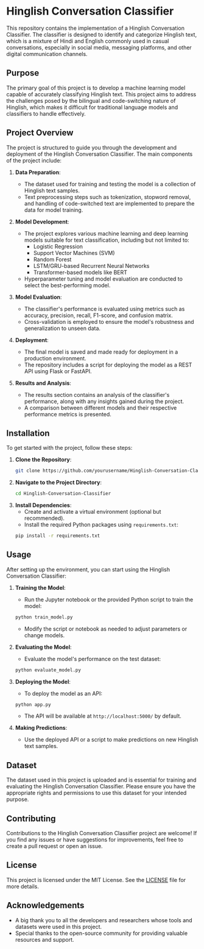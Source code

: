 # Hinglish Conversation Classifier

This repository contains the implementation of a Hinglish Conversation Classifier. The classifier is designed to identify and categorize Hinglish text, which is a mixture of Hindi and English commonly used in casual conversations, especially in social media, messaging platforms, and other digital communication channels.

## Purpose

The primary goal of this project is to develop a machine learning model capable of accurately classifying Hinglish text. This project aims to address the challenges posed by the bilingual and code-switching nature of Hinglish, which makes it difficult for traditional language models and classifiers to handle effectively. 

## Project Overview

The project is structured to guide you through the development and deployment of the Hinglish Conversation Classifier. The main components of the project include:

1. **Data Preparation**: 
    - The dataset used for training and testing the model is a collection of Hinglish text samples. 
    - Text preprocessing steps such as tokenization, stopword removal, and handling of code-switched text are implemented to prepare the data for model training.

2. **Model Development**:
    - The project explores various machine learning and deep learning models suitable for text classification, including but not limited to:
      - Logistic Regression
      - Support Vector Machines (SVM)
      - Random Forest
      - LSTM/GRU-based Recurrent Neural Networks
      - Transformer-based models like BERT
    - Hyperparameter tuning and model evaluation are conducted to select the best-performing model.

3. **Model Evaluation**:
    - The classifier's performance is evaluated using metrics such as accuracy, precision, recall, F1-score, and confusion matrix.
    - Cross-validation is employed to ensure the model's robustness and generalization to unseen data.

4. **Deployment**:
    - The final model is saved and made ready for deployment in a production environment.
    - The repository includes a script for deploying the model as a REST API using Flask or FastAPI.

5. **Results and Analysis**:
    - The results section contains an analysis of the classifier's performance, along with any insights gained during the project.
    - A comparison between different models and their respective performance metrics is presented.

## Installation

To get started with the project, follow these steps:

1. **Clone the Repository**:
    ```bash
    git clone https://github.com/yourusername/Hinglish-Conversation-Classifier.git
    ```
2. **Navigate to the Project Directory**:
    ```bash
    cd Hinglish-Conversation-Classifier
    ```
3. **Install Dependencies**:
    - Create and activate a virtual environment (optional but recommended).
    - Install the required Python packages using `requirements.txt`:
    ```bash
    pip install -r requirements.txt
    ```

## Usage

After setting up the environment, you can start using the Hinglish Conversation Classifier:

1. **Training the Model**:
    - Run the Jupyter notebook or the provided Python script to train the model:
    ```bash
    python train_model.py
    ```
    - Modify the script or notebook as needed to adjust parameters or change models.

2. **Evaluating the Model**:
    - Evaluate the model's performance on the test dataset:
    ```bash
    python evaluate_model.py
    ```

3. **Deploying the Model**:
    - To deploy the model as an API:
    ```bash
    python app.py
    ```
    - The API will be available at `http://localhost:5000/` by default.

4. **Making Predictions**:
    - Use the deployed API or a script to make predictions on new Hinglish text samples.

## Dataset

The dataset used in this project is uploaded and is essential for training and evaluating the Hinglish Conversation Classifier. Please ensure you have the appropriate rights and permissions to use this dataset for your intended purpose.

## Contributing

Contributions to the Hinglish Conversation Classifier project are welcome! If you find any issues or have suggestions for improvements, feel free to create a pull request or open an issue.

## License

This project is licensed under the MIT License. See the [LICENSE](LICENSE) file for more details.

## Acknowledgements

- A big thank you to all the developers and researchers whose tools and datasets were used in this project.
- Special thanks to the open-source community for providing valuable resources and support.

